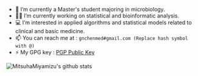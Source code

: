 
- :microscope: I’m currently a Master's student majoring in microbiology.
- :man_scientist: I’m currently working on statistical and bioinformatic analysis.
- :computer: I’m interested in applied algorithms and statistical models related to clinical and basic medicine.
- 📫 You can reach me at : ```gnchenmed#gmail.com (Replace hash symbol with @)```
- ⚡ My GPG key : [PGP Public Key](https://github.com/MitsuhaMiyamizu.gpg)

![MitsuhaMiyamizu's github stats](https://github-readme-stats.vercel.app/api?username=mitsuhamiyamizu&show_icons=true&bg_color=fff&title_color=00557f&text_color=81736d&hide_border=true&icon_color=216e39)
